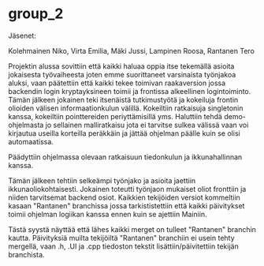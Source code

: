 # group_2

Jäsenet: 

Kolehmainen Niko, Virta Emilia, Mäki Jussi, Lampinen Roosa, Rantanen Tero

Projektin alussa sovittiin että kaikki haluaa oppia itse tekemällä asioita jokaisesta työvaiheesta
joten emme suorittaneet varsinaista työnjakoa aluksi, vaan päätettiin että kaikki tekee 
toimivan raakaversion jossa backendin login kryptayksineen toimii ja frontissa alkeellinen
logintoiminto. Tämän jälkeen jokainen teki itsenäistä tutkimustyötä ja kokeiluja frontin olioiden välisen 
informaationkulun välillä. Kokeiltiin ratkaisuja singletonin kanssa, kokeiltiin pointtereiden periyttämisillä
yms. Haluttiin tehdä demo-ohjelmasta jo sellainen malliratkaisu jota ei tarvitse sulkea välissä vaan
voi kirjautua useilla korteilla peräkkäin ja jättää ohjelman päälle kuin se olisi automaatissa. 

Päädyttiin ohjelmassa olevaan ratkaisuun tiedonkulun ja ikkunahallinnan kanssa.

Tämän jälkeen tehtiin selkeämpi työnjako ja asioita jaettiin ikkunaoliokohtaisesti.
Jokainen toteutti työnjaon mukaiset oliot fronttiin ja niiden tarvitsemat backend osiot.
Kaikkien tekijöiden versiot kommeltiin kasaan "Rantanen" branchissa jossa tarkististettiin että 
kaikki päivitykset toimii ohjelman logiikan kanssa ennen kuin se ajettiin Mainiin. 

Tästä syystä näyttää että lähes kaikki merget on tulleet "Rantanen" branchin kautta.
Päivityksiä muilta tekijöiltä "Rantanen" branchiin ei usein tehty mergellä, 
vaan .h, .UI ja .cpp tiedoston tekstit lisättiin/päivitettiin 
tekijän branchista.
